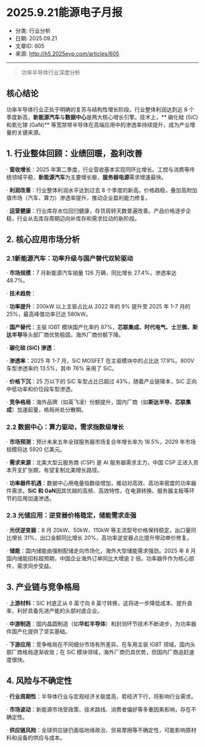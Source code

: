 # 2025.9.21能源电子月报

- 分类: 行业分析
- 日期: 2025.09.21
- 文章ID: 605
- 来源: http://h5.2025eyp.com/articles/605

---

> 功率半导体行业深度分析

## **核心结论**

功率半导体行业正处于明确的复苏与结构性增长阶段。行业整体利润达到近 8 个季度新高，**新能源汽车**与**数据中心**是两大核心增长引擎。技术上，** 碳化硅 (SiC) 和氮化镓 (GaN)** 等宽禁带半导体在高端应用中的渗透率持续提升，成为产业增量的关键来源。

## **1. 行业整体回顾：业绩回暖，盈利改善**

· **营收增长**：2025 年第二季度，行业营收基本实现同环比增长。工控与消费等传统领域平稳，**新能源汽车**为主要增长极，**服务器电源**需求增速最快。

· **利润改善**：行业整体利润水平达到过去 8 个季度的新高。价格趋稳，叠加高附加值市场（汽车、算力）渗透率提升，推动企业盈利能力修复。

· **运营健康**：行业库存水位回归健康，存货周转天数普遍改善。产品价格逐步企稳，行业从去库存周期迈向补库存和需求拉动的新阶段。

## **2. 核心应用市场分析**

### **2.1新能源汽车：功率升级与国产替代双轮驱动**

· **市场规模**：7 月新能源汽车销量 126 万辆，同比增长 27.4%，渗透率达 48.7%。

· **技术趋势**：

· **功率提升**：200kW 以上主驱占比从 2022 年的 9% 提升至 2025 年 1-7 月的 25%，最高峰值功率已达 580kW。

· **国产替代**：主驱 IGBT 模块国产化率约 87%，**芯联集成、时代电气、士兰微、斯达半导**等头部厂商优势稳固，海外厂商份额下降。

· **碳化硅 (SiC) 渗透**：

· **渗透率**：2025 年 1-7 月，SiC MOSFET 在主驱模块中的占比达 17.9%。800V 车型渗透率约 13.5%，其中 76% 采用了 SiC。

· **价格下沉**：25 万以下的 SiC 车型占比已超过 43%，随着产业链降本，SiC 正向中低功率和价位段车型渗透。

· **竞争格局**：海外品牌（如英飞凌）份额提升，国内厂商（如**斯达半导、芯联集成**）加速起量，格局尚处分散期。

### **2.2 数据中心：算力驱动，需求指数级增长**

· **市场预测**：预计未来五年全球服务器市场复合年增长率为 18.5%，2029 年市场规模将达 5920 亿美元。

· **需求来源**：北美大型云服务商 (CSP) 是 AI 服务器需求主力，中国 CSP 正进入资本开支扩张期，有望复制北美增长路径。

· **功率器件机遇**：数据中心用电量指数级增加，推动对高效、高功率密度的功率器件需求。**SiC 和 GaN**因其优越的高频、高效特性，在电源转换、服务器主板等环节的应用加速渗透。

### **2.3 光储应用：逆变器价格稳定，储能需求走强**

· **光伏逆变器**：8 月 20kW、50kW、110kW 等主流型号价格保持稳定。出口量同比增长 31%，出口金额同比增长 20%，高功率逆变器占比提升带动单价修复。

· **储能**：国内储能由强制配储走向市场化，海外大型储能需求强劲。2025 年 8 月国内储能招标超预期，中国企业海外订单同比大增逾 2 倍。功率器件作为核心部件，需求同步受益。

## **3. 产业链与竞争格局**

· **上游材料**：SiC 衬底正从 6 英寸向 8 英寸转换，这将进一步降低成本、提升良率，利好具备先进产能的头部衬底企业。

· **中游制造**：国内晶圆制造（如**华虹半导体**）和封测环节技术不断进步，为功率器件国产化提供了坚实基础。

· **下游应用**：竞争格局在不同细分市场有所差异。在车用主驱 IGBT 领域，国内头部厂商格局逐渐收敛；在 SiC 模块领域，海外厂商仍具优势，但国内厂商追赶速度很快。

## **4. 风险与不确定性**

· **行业周期性**：半导体行业与宏观经济关联度高，若经济下行，将影响行业需求。

· **市场波动**：新能源市场受政策、技术路线、消费者偏好等多重因素影响，存在不确定性。

· **供应链风险**：全球供应链仍面临地缘政治、贸易摩擦等不确定性，可能影响原材料和设备的供应与成本。
